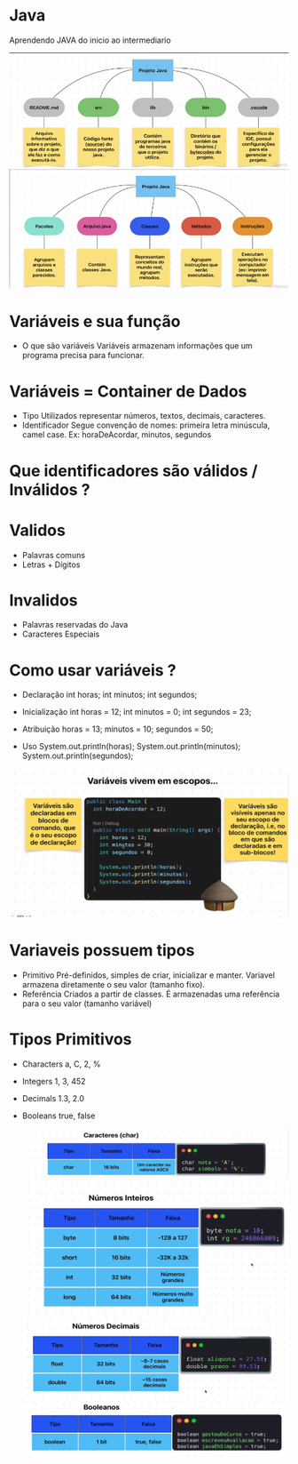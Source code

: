 # Java
Aprendendo JAVA do inicio ao intermediario

![alt text](image.png)
![alt text](image-1.png)

# Variáveis e sua função
* O que são variáveis
    Variáveis armazenam informações que um programa precisa para funcionar.

# Variáveis = Container de Dados
* Tipo 
    Utilizados representar números, textos, decimais, caracteres.
* Identificador
    Segue convenção de nomes: primeira letra minúscula, camel case.
    Ex: horaDeAcordar, minutos, segundos

# Que identificadores são válidos / Inválidos ?
# Validos
* Palavras comuns
* Letras + Dígitos
# Invalidos
* Palavras reservadas do Java
* Caracteres Especiais

# Como usar variáveis ?
* Declaração
    int horas;
    int minutos;
    int segundos;

* Inicialização
    int horas = 12;
    int minutos = 0;
    int segundos = 23;

* Atribuição
    horas = 13;
    minutos = 10;
    segundos = 50;

* Uso
    System.out.println(horas);
    System.out.println(minutos);
    System.out.println(segundos);

![alt text](image-2.png)

# Variaveis possuem tipos
* Primitivo
    Pré-definidos, simples de criar, inicializar e manter. Variavel armazena diretamente o seu valor (tamanho fixo).
* Referência
    Criados a partir de classes. É armazenadas uma referência para o seu valor (tamanho variável)

# Tipos Primitivos
* Characters
  a, C, 2, %

* Integers
  1, 3, 452

* Decimals
  1.3, 2.0

* Booleans
  true, false

  ![alt text](image-3.png)
  ![alt text](image-4.png)
  ![alt text](image-5.png)
  ![alt text](image-6.png)

